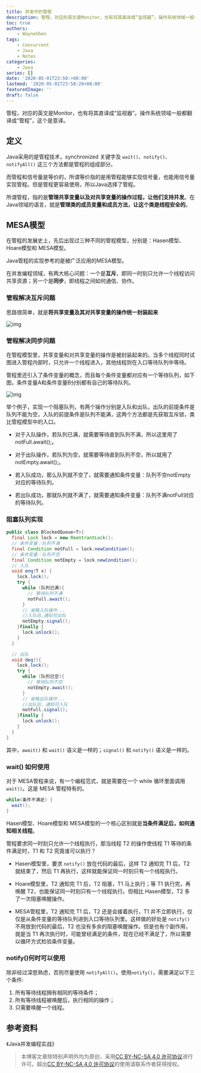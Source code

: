```yaml
---
title: 并发中的管程
description: 管程，对应的英文是Monitor，也有将其直译成“监视器”。操作系统领域一般都翻译成“管程”，这个是意译。
toc: true
authors: 
    - WayneShen
tags: 
    - Concurrent
    - Java
    - Notes
categories: 
    - Java
series: []
date: '2020-05-01T23:50:+08:00'
lastmod: '2020-05-01T23:50:20+08:00'
featuredImage: ''
draft: false
---
```


管程，对应的英文是Monitor，也有将其直译成“监视器”。操作系统领域一般都翻译成“管程”，这个是意译。

<!--more-->

## 定义

Java采用的是管程技术，synchronized 关键字及 `wait()`、`notify()`、`notifyAll()` 这三个方法都是管程的组成部分。

而管程和信号量是等价的，所谓等价指的是用管程能够实现信号量，也能用信号量实现管程。但是管程更容易使用，所以Java选择了管程。

所谓管程，指的是**管理共享变量以及对共享变量的操作过程，让他们支持并发**。在Java领域的语言，就是**管理类的成员变量和成员方法，让这个类是线程安全的**。


## MESA模型

在管程的发展史上，先后出现过三种不同的管程模型，分别是：Hasen模型、Hoare模型和 MESA模型。

Java管程的实现参考的是被广泛应用的MESA模型。

在并发编程领域，有两大核心问题：一个是**互斥**，即同一时刻只允许一个线程访问共享资源；另一个是**同步**，即线程之间如何通信、协作。

### 管程解决互斥问题

思路很简单，就是**将共享变量及其对共享变量的操作统一封装起来**

![img](../../../assets/并发中的管程/592e33c4339c443728cdf82ab3d318c4.png)

### 管程解决同步问题

在管程模型里，共享变量和对共享变量的操作是被封装起来的。当多个线程同时试图进入管程内部时，只允许一个线程进入，其他线程则在入口等待队列中等待。

管程里还引入了条件变量的概念，而且每个条件变量都对应有一个等待队列，如下图，条件变量A和条件变量B分别都有自己的等待队列。

![img](../../../assets/并发中的管程/839377608f47e7b3b9c79b8fad144065.png)

举个例子，实现一个阻塞队列，有两个操作分别是入队和出队，出队的前提条件是队列不能为空，入队的前提条件是队列不能满，这两个方法都是先获取互斥锁，类比管程模型中的入口。

+ 对于入队操作，若队列已满，就需要等待直到队列不满，所以这里用了notFull.await();。

+ 对于出队操作，若队列为空，就需要等待直到队列不空，所以就用了notEmpty.await();。

+ 若入队成功，那么队列就不空了，就需要通知条件变量：队列不空notEmpty对应的等待队列。

+ 若出队成功，那就队列就不满了，就需要通知条件变量：队列不满notFull对应的等待队列。

### 阻塞队列实现

```java
public class BlockedQueue<T>{
  final Lock lock = new ReentrantLock();
  // 条件变量：队列不满  
  final Condition notFull = lock.newCondition();
  // 条件变量：队列不空  
  final Condition notEmpty = lock.newCondition();
  // 入队
  void enq(T x) {
    lock.lock();
    try {
      while (队列已满){ 
        // 等待队列不满 
        notFull.await();
      }  
      // 省略入队操作...
      //入队后,通知可出队
      notEmpty.signal();
    }finally {
      lock.unlock();
    }
  }

  // 出队
  void deq(){
    lock.lock();
    try {
      while (队列已空){
        // 等待队列不空
        notEmpty.await();
      }
      // 省略出队操作...
      //出队后，通知可入队
      notFull.signal();
    }finally {
      lock.unlock();
    }  
  }
}
```

其中，`await()` 和 `wait()` 语义是一样的；`signal()` 和 `notify()` 语义是一样的。

### wait() 如何使用

对于 MESA管程来说，有一个编程范式，就是需要在一个 while 循环里面调用 `wait()`。这是 MESA 管程特有的。

```java
while(条件不满足) {
  wait();
}
```

Hasen模型、Hoare模型和 MESA模型的一个核心区别就是**当条件满足后，如何通知相关线程**。

管程要求同一时刻只允许一个线程执行，那当线程 T2 的操作使线程 T1 等待的条件满足时，T1 和 T2 究竟谁可以执行？

+ Hasen模型里，要求 `notify()` 放在代码的最后，这样 T2 通知完 T1 后，T2 就结束了，然后 T1 再执行，这样就能保证同一时刻只有一个线程执行。

+ Hoare模型里，T2 通知完 T1 后，T2 阻塞，T1 马上执行；等 T1 执行完，再唤醒 T2，也能保证同一时刻只有一个线程执行。但相比 Hasen模型，T2 多了一次阻塞唤醒操作。

+ MESA管程里，T2 通知完 T1 后，T2 还是会接着执行，T1 并不立即执行，仅仅是从条件变量的等待队列进到入口等待队列里。这样做的好处是 `notify()` 不用放到代码的最后，T2 也没有多余的阻塞唤醒操作。但是也有个副作用，就是当 T1 再次执行时，可能曾经满足的条件，现在已经不满足了，所以需要以循环方式检验条件变量。

### notify()何时可以使用

除非经过深思熟虑，否则尽量使用 `notifyAll()`。使用`notify()`，需要满足以下三个条件:

1. 所有等待线程拥有相同的等待条件；
2. 所有等待线程被唤醒后，执行相同的操作；
3. 只需要唤醒一个线程。


## 参考资料

《Java并发编程实战》



> 本博客文章除特别声明外均为原创，采用<a href="https://creativecommons.org/licenses/by-nc-sa/4.0/">CC BY-NC-SA 4.0 许可协议</a>进行许可。超出<a href="https://creativecommons.org/licenses/by-nc-sa/4.0/">CC BY-NC-SA 4.0 许可协议</a>的使用请联系作者获得授权。